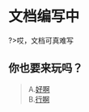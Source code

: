 # 文档编写中

?>哎，文档可真难写

## 你也要来玩吗？

> A.[好啊](https://github.com/ljk123/easy-demo/tree/doc/)  
> B.[行啊](https://github.com/ljk123/easy-demo/tree/doc/)